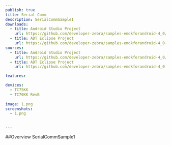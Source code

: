 ```yaml
---
publish: true
title: Serial Comm
description: SerialCommSample1
downloads:
  - title: Android Studio Project
    url: https://github.com/developer-zebra/samples-emdkforandroid-4_0/archive/SimulScanSample1.zip  
  - title: ADT Eclipse Project
    url: https://github.com/developer-zebra/samples-emdkforandroid-4_0-ADT/archive/SimulScanSample1.zip   
sources:
  - title: Android Studio Project
    url: https://github.com/developer-zebra/samples-emdkforandroid-4_0/tree/SimulScanSample1
  - title: ADT Eclipse Project
    url: https://github.com/developer-zebra/samples-emdkforandroid-4_0-ADT/tree/SimulScanSample1

features: 

devices: 
  - TC75KK
  - TC70KK RevB
  
image: 1.png
screenshots: 
  - 1.png


---
```



##Overview
SerialCommSample1